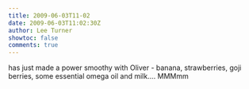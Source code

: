 ```yaml
---
title: 2009-06-03T11-02
date: 2009-06-03T11:02:30Z
author: Lee Turner
showtoc: false
comments: true
---
```


has just made a power smoothy with Oliver - banana, strawberries, goji berries, some essential omega oil and milk.... MMMmm

